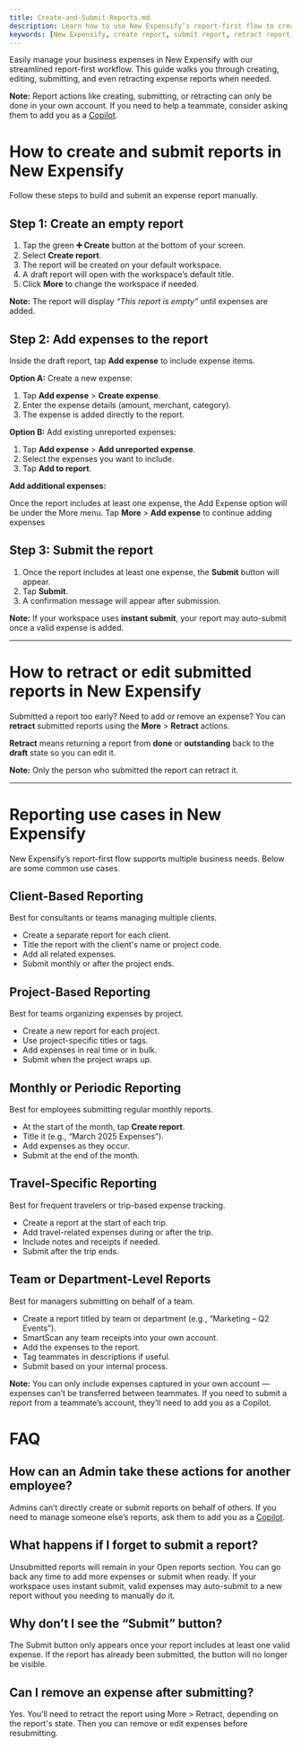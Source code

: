 ```yaml
---
title: Create-and-Submit-Reports.md
description: Learn how to use New Expensify’s report-first flow to create, edit, submit, and retract expense reports.
keywords: [New Expensify, create report, submit report, retract report, add expenses, fix report]
---
```


Easily manage your business expenses in New Expensify with our streamlined report-first workflow. This guide walks you through creating, editing, submitting, and even retracting expense reports when needed.

**Note:** Report actions like creating, submitting, or retracting can only be done in your own account. If you need to help a teammate, consider asking them to add you as a [Copilot](https://help.expensify.com/articles/new-expensify/settings/Copilot-Access). 

# How to create and submit reports in New Expensify

Follow these steps to build and submit an expense report manually.

## Step 1: Create an empty report

1. Tap the green **➕ Create** button at the bottom of your screen.
2. Select **Create report**.
3. The report will be created on your default workspace.
4. A draft report will open with the workspace’s default title.
5. Click **More** to change the workspace if needed.

**Note:** The report will display *“This report is empty”* until expenses are added.

## Step 2: Add expenses to the report

Inside the draft report, tap **Add expense** to include expense items.

**Option A:** Create a new expense:

1. Tap **Add expense** > **Create expense**.
2. Enter the expense details (amount, merchant, category).
3. The expense is added directly to the report.

**Option B:** Add existing unreported expenses:

1. Tap **Add expense** > **Add unreported expense**.
2. Select the expenses you want to include.
3. Tap **Add to report**.

**Add additional expenses:**

Once the report includes at least one expense, the Add Expense option will be under the More menu. Tap **More** > **Add expense** to continue adding expenses

## Step 3: Submit the report

1. Once the report includes at least one expense, the **Submit** button will appear.
2. Tap **Submit**.
3. A confirmation message will appear after submission.

**Note:** If your workspace uses **instant submit**, your report may auto-submit once a valid expense is added.

---

# How to retract or edit submitted reports in New Expensify

Submitted a report too early? Need to add or remove an expense? You can **retract** submitted reports using the **More** > **Retract** actions.

**Retract** means returning a report from **done** or **outstanding** back to the **draft** state so you can edit it.

**Note:** Only the person who submitted the report can retract it.

---

# Reporting use cases in New Expensify

New Expensify’s report-first flow supports multiple business needs. Below are some common use cases.

## Client-Based Reporting

Best for consultants or teams managing multiple clients.

- Create a separate report for each client.
- Title the report with the client's name or project code.
- Add all related expenses.
- Submit monthly or after the project ends.

## Project-Based Reporting

Best for teams organizing expenses by project.

- Create a new report for each project.
- Use project-specific titles or tags.
- Add expenses in real time or in bulk.
- Submit when the project wraps up.

## Monthly or Periodic Reporting

Best for employees submitting regular monthly reports.

- At the start of the month, tap **Create report**.
- Title it (e.g., “March 2025 Expenses”).
- Add expenses as they occur.
- Submit at the end of the month.

## Travel-Specific Reporting

Best for frequent travelers or trip-based expense tracking.

- Create a report at the start of each trip.
- Add travel-related expenses during or after the trip.
- Include notes and receipts if needed.
- Submit after the trip ends.

## Team or Department-Level Reports

Best for managers submitting on behalf of a team.

 - Create a report titled by team or department (e.g., “Marketing – Q2 Events”).
 - SmartScan any team receipts into your own account.
 - Add the expenses to the report.
 - Tag teammates in descriptions if useful.
 - Submit based on your internal process.

**Note:** You can only include expenses captured in your own account — expenses can’t be transferred between teammates. If you need to submit a report from a teammate’s account, they’ll need to add you as a Copilot.

# FAQ

## How can an Admin take these actions for another employee?

Admins can’t directly create or submit reports on behalf of others. If you need to manage someone else’s reports, ask them to add you as a [Copilot](https://help.expensify.com/articles/new-expensify/settings/Copilot-Access).

## What happens if I forget to submit a report?

Unsubmitted reports will remain in your Open reports section. You can go back any time to add more expenses or submit when ready. If your workspace uses instant submit, valid expenses may auto-submit to a new report without you needing to manually do it. 

## Why don’t I see the “Submit” button?

The Submit button only appears once your report includes at least one valid expense. If the report has already been submitted, the button will no longer be visible.

## Can I remove an expense after submitting?

Yes. You’ll need to retract the report using More > Retract, depending on the report's state. Then you can remove or edit expenses before resubmitting.
